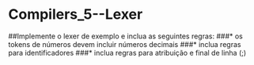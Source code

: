 # Compilers_5--Lexer

##Implemente o lexer de exemplo e inclua as seguintes regras:
###* os tokens de números devem incluir números decimais
###* inclua regras para identificadores
###* inclua regras para atribuição e final de linha (;)
